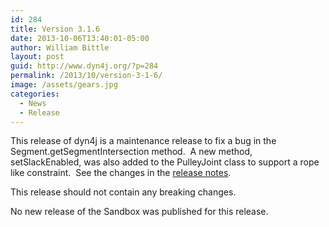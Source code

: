 ```yaml
---
id: 284
title: Version 3.1.6
date: 2013-10-06T13:40:01-05:00
author: William Bittle
layout: post
guid: http://www.dyn4j.org/?p=284
permalink: /2013/10/version-3-1-6/
image: /assets/gears.jpg
categories:
  - News
  - Release
---
```

This release of dyn4j is a maintenance release to fix a bug in the Segment.getSegmentIntersection method.  A new method, setSlackEnabled, was also added to the PulleyJoint class to support a rope like constraint.  See the changes in the <a title="Release Notes" href="https://github.com/dyn4j/dyn4j/blob/master/RELEASE-NOTES.md">release notes</a>.

This release should not contain any breaking changes.

No new release of the Sandbox was published for this release.